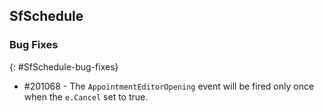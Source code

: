 ## SfSchedule

### Bug Fixes
{: #SfSchedule-bug-fixes}

* \#201068 - The `AppointmentEditorOpening` event will be fired only once when the `e.Cancel` set to true.
